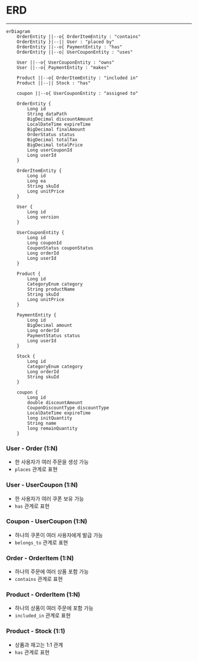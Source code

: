 # ERD

---



```mermaid
erDiagram
    OrderEntity ||--o{ OrderItemEntity : "contains"
    OrderEntity }|--|| User : "placed by"
    OrderEntity ||--o{ PaymentEntity : "has"
    OrderEntity ||--o| UserCouponEntity : "uses"
    
    User ||--o{ UserCouponEntity : "owns"
    User ||--o{ PaymentEntity : "makes"
    
    Product ||--o{ OrderItemEntity : "included in"
    Product ||--|| Stock : "has"
    
    coupon ||--o{ UserCouponEntity : "assigned to"
    
    OrderEntity {
        Long id
        String dataPath
        BigDecimal discountAmount
        LocalDateTime expireTime
        BigDecimal finalAmount
        OrderStatus status
        BigDecimal totalTax
        BigDecimal totalPrice
        Long userCouponId
        Long userId
    }
    
    OrderItemEntity {
        Long id
        Long ea
        String skuId
        Long unitPrice
    }
    
    User {
        Long id
        Long version
    }
    
    UserCouponEntity {
        Long id
        Long couponId
        CouponStatus couponStatus
        Long orderId
        Long userId
    }
    
    Product {
        Long id
        CategoryEnum category
        String productName
        String skuId
        Long unitPrice
    }
    
    PaymentEntity {
        Long id
        BigDecimal amount
        Long orderId
        PaymentStatus status
        Long userId
    }
    
    Stock {
        Long id
        CategoryEnum category
        Long orderId
        String skuId
    }
    
    coupon {
        Long id
        double discountAmount
        CouponDiscountType discountType
        LocalDateTime expireTime
        long initQuantity
        String name
        long remainQuantity
    }
```

### User - Order (1:N)
- 한 사용자가 여러 주문을 생성 가능
- `places` 관계로 표현

### User - UserCoupon (1:N)
- 한 사용자가 여러 쿠폰 보유 가능
- `has` 관계로 표현

### Coupon - UserCoupon (1:N)
- 하나의 쿠폰이 여러 사용자에게 발급 가능
- `belongs_to` 관계로 표현

### Order - OrderItem (1:N)
- 하나의 주문에 여러 상품 포함 가능
- `contains` 관계로 표현

### Product - OrderItem (1:N)
- 하나의 상품이 여러 주문에 포함 가능
- `included_in` 관계로 표현

### Product - Stock (1:1)
- 상품과 재고는 1:1 관계
- `has` 관계로 표현

